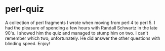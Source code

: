 perl-quiz
=========

A collection of perl fragments I wrote when moving from perl 4 to perl
5.  I had the pleasure of spending a few hours with Randall Schwartz
in the late 90's.  I showed him the quiz and managed to stump him on
two.  I can't remember which two, unfortunately.  He did answer the
other questions with blinding speed.  Enjoy!


